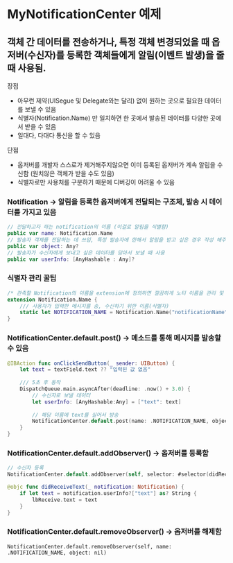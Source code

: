# MyNotificationCenter 예제


## 객체 간 데이터를 전송하거나, 특정 객체 변경되었을 때 옵저버(수신자)를 등록한 객체들에게 알림(이벤트 발생)을 줄 때 사용됨.

장점 
- 아무런 제약(UISegue 및 Delegate와는 달리) 없이 원하는 곳으로 필요한 데이터를 보낼 수 있음
- 식별자(Notification.Name) 만 일치하면 한 곳에서 발송된 데이터를 다양한 곳에서 받을 수 있음
- 일대다, 다대다 통신을 할 수 있음

단점
- 옵저버를 개발자 스스로가 제거해주지않으면 이미 등록된 옵저버가 계속 알림을 수신함 (원치않은 객체가 받을 수도 있음)
- 식별자로만 사용처를 구분하기 때문에 디버깅이 어려울 수 있음


### Notification -> 알림을 등록한 옵저버에게 전달되는 구조체, 발송 시 데이터를 가지고 있음
```swift
// 전달하고자 하는 notification의 이름 (이걸로 알림을 식별함)
public var name: Notification.Name
// 발송자 객체를 전달하는 데 쓰임, 특정 발송자에 한해서 알림을 받고 싶은 경우 작성 해주면 됨
public var object: Any?
// 발송자가 수신자에게 보내고 싶은 데이터를 담아서 보낼 때 사용
public var userInfo: [AnyHashable : Any]?
```

### 식별자 관리 꿀팁
```swift
/* 관측할 Notification의 이름을 extension에 정의하면 깔끔하게 노티 이름을 관리 및 사용할 수 있음*/
extension Notification.Name {
    /// 사용자가 입력한 메시지를 송, 수신하기 위한 이름(식별자)
    static let NOTIFICATION_NAME = Notification.Name("notificationName")
}
```


### NotificationCenter.default.post() -> 메소드를 통해 메시지를 발송할 수 있음
```swift
@IBAction func onClickSendButton(_ sender: UIButton) {
    let text = textField.text ?? "입력된 값 없음"
    
    /// 5초 후 동작
    DispatchQueue.main.asyncAfter(deadline: .now() + 3.0) {
        // 수신자로 보낼 데이터
        let userInfo: [AnyHashable:Any] = ["text": text]
        
        // 해당 이름에 text를 실어서 방송
        NotificationCenter.default.post(name: .NOTIFICATION_NAME, object: nil, userInfo: userInfo)
    }
}
```


### NotificationCenter.default.addObserver() -> 옵저버를 등록함
```swift
// 수신자 등록
NotificationCenter.default.addObserver(self, selector: #selector(didReceiveText(_:)), name: .NOTIFICATION_NAME, object: nil)

@objc func didReceiveText(_ notification: Notification) {
    if let text = notification.userInfo?["text"] as? String {
        lbReceive.text = text
    }
}
```


### NotificationCenter.default.removeObserver() -> 옵저버를 해제함
```
NotificationCenter.default.removeObserver(self, name: .NOTIFICATION_NAME, object: nil)
```


